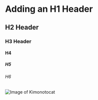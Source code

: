 # Adding an H1 Header
## H2 Header
### H3 Header
#### H4
##### H5
###### H6

![Image of Kimonotocat](https://octodex.github.com/images/kimonotocat.png)
